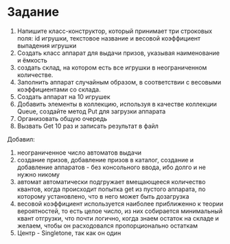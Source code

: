 # Задание
1) Напишите класс-конструктор, который принимает три строковых поля: id игрушки, текстовое название и весовой коэффициент выпадения игрушки
2) Создать класс аппарат для выдачи призов, указывая наименование и ёмкость
3) создать склад, на котором есть все игрушки в неограниченном количестве. 
4) Заполнить аппарат случайным образом, в соответствии с весовыми коэффициентами со склада. 
5) Создать аппарат на 10 игрушек 
6) Добавить элементы в коллекцию, используя в качестве коллекции Queue, создайте метод Put для загрузки аппарата
7) Организовать общую очередь 
8) Вызвать Get 10 раз и записать результат в файл

Добавил:
1) неограниченное число автоматов выдачи
2) создание призов, добавление призов в каталог, создание и добавление аппаратов - без консольного ввода, ибо долго и не нужно никому
3) автомат автоматически подгружает вмещающееся количество квантов, когда происходит попытка get из пустого аппарата, по которому установлено, что в него может быть дозагрузка
4) весовой коэффициент используется наиболее приближенно к теории вероятностей, то есть целое число, из них собирается минимальный квант отгрузки, что почти логично, когда знаем остаток на складе и желаем, чтобы он расходовался пропорционально остаткам
5) Центр - Singletone, так как он один